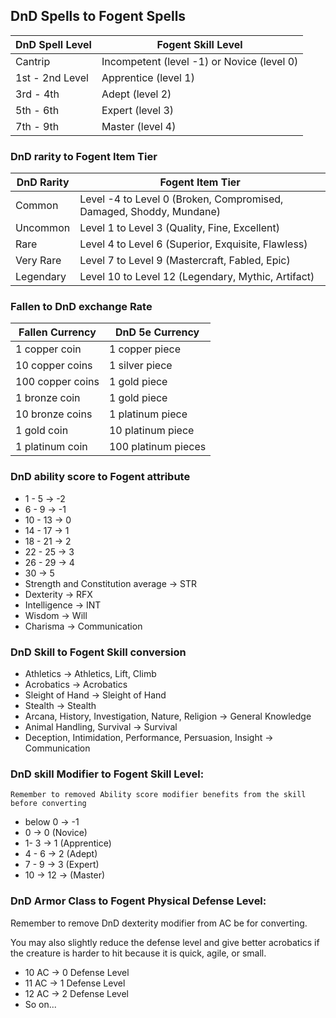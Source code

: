 ## DnD Spells to Fogent Spells

| DnD Spell Level   | Fogent Skill Level                        |
| ----------------- | ------------------------------------------ |
| Cantrip           | Incompetent (level -1) or Novice (level 0) |
| 1st - 2nd Level | Apprentice (level 1)                      |
| 3rd - 4th        | Adept (level 2)                            |
| 5th - 6th         | Expert (level 3)                           |
| 7th - 9th         | Master (level 4)                           |

### DnD rarity to Fogent Item Tier

| DnD Rarity | Fogent Item Tier                                                    |
| ---------- | ------------------------------------------------------------------- |
| Common     | Level -4 to Level 0 (Broken, Compromised, Damaged, Shoddy, Mundane) |
| Uncommon   | Level 1 to Level 3 (Quality, Fine, Excellent)                       |
| Rare       | Level 4 to Level 6 (Superior, Exquisite, Flawless)                  |
| Very Rare  | Level 7 to Level 9 (Mastercraft, Fabled, Epic)                      |
| Legendary  | Level 10 to Level 12 (Legendary, Mythic, Artifact)                  |

### Fallen to DnD exchange Rate

| Fallen Currency  | DnD 5e Currency     |
| ---------------- | ------------------- |
| 1 copper coin    | 1 copper piece      |
| 10 copper coins  | 1 silver piece      |
| 100 copper coins | 1 gold piece        |
| 1 bronze coin    | 1 gold piece        |
| 10 bronze coins  | 1 platinum piece    |
| 1 gold coin      | 10 platinum piece   |
| 1 platinum coin  | 100 platinum pieces |

### DnD ability score to Fogent attribute

- 1 - 5 -> -2
- 6 - 9 -> -1
- 10 - 13 -> 0
- 14 - 17 -> 1
- 18 - 21 -> 2
- 22 - 25 -> 3
- 26 - 29 -> 4
- 30 -> 5
- Strength and Constitution average -> STR
- Dexterity -> RFX
- Intelligence -> INT
- Wisdom -> Will
- Charisma -> Communication

### DnD Skill to Fogent Skill conversion

- Athletics -> Athletics, Lift, Climb
- Acrobatics -> Acrobatics
- Sleight of Hand -> Sleight of Hand
- Stealth -> Stealth
- Arcana, History, Investigation, Nature, Religion -> General Knowledge
- Animal Handling, Survival -> Survival
- Deception, Intimidation, Performance, Persuasion, Insight -> Communication

### DnD skill Modifier to Fogent Skill Level:

    Remember to removed Ability score modifier benefits from the skill before converting

- below 0 -> -1
- 0 -> 0 (Novice)
- 1- 3 -> 1 (Apprentice)
- 4 - 6 -> 2 (Adept)
- 7 - 9 -> 3 (Expert)
- 10 -> 12 -> (Master)

### DnD Armor Class to Fogent Physical Defense Level:

Remember to remove DnD dexterity modifier from AC be for converting.

You may also slightly reduce the defense level and give better acrobatics if the creature is harder to hit because it is quick, agile, or small.

- 10 AC -> 0 Defense Level
- 11 AC -> 1 Defense Level
- 12 AC -> 2 Defense Level
- So on...
